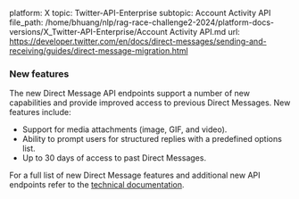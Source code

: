 platform: X
topic: Twitter-API-Enterprise
subtopic: Account Activity API
file_path: /home/bhuang/nlp/rag-race-challenge2-2024/platform-docs-versions/X_Twitter-API-Enterprise/Account Activity API.md
url: https://developer.twitter.com/en/docs/direct-messages/sending-and-receiving/guides/direct-message-migration.html

### New features

The new Direct Message API endpoints support a number of new capabilities and provide improved access to previous Direct Messages. New features include:

* Support for media attachments (image, GIF, and video).
* Ability to prompt users for structured replies with a predefined options list.
* Up to 30 days of access to past Direct Messages.

For a full list of new Direct Message features and additional new API endpoints refer to the [technical documentation](https://developer.twitter.com/content/developer-twitter/en/docs/direct-messages/sending-and-receiving/overview).